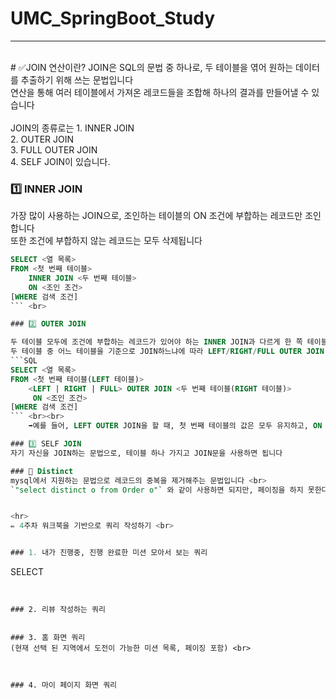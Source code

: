 # UMC_SpringBoot_Study

<hr><br>
# ✅JOIN 연산이란?
JOIN은 SQL의 문법 중 하나로, 두 테이블을 엮어 원하는 데이터를 추출하기 위해 쓰는 문법입니다 <br>
연산을 통해 여러 테이블에서 가져온 레코드들을 조합해 하나의 결과를 만들어낼 수 있습니다 <br><br>
JOIN의 종류로는 
1. INNER JOIN <br> 2. OUTER JOIN <br> 3. FULL OUTER JOIN <br> 4. SELF JOIN이 있습니다.
<br>

### 1️⃣ INNER JOIN
가장 많이 사용하는 JOIN으로, 조인하는 테이블의 ON 조건에 부합하는 레코드만 조인합니다 <br>
또한 조건에 부합하지 않는 레코드는 모두 삭제됩니다
```SQL
SELECT <열 목록>
FROM <첫 번째 테이블>
    INNER JOIN <두 번째 테이블>
    ON <조인 조건>
[WHERE 검색 조건]
``` <br>

### 2️⃣ OUTER JOIN

두 테이블 모두에 조건에 부합하는 레코드가 있어야 하는 INNER JOIN과 다르게 한 쪽 테이블에만 결과가 있어도 결과가 나옵니다 <br>
두 테이블 중 어느 테이블을 기준으로 JOIN하느냐에 따라 LEFT/RIGHT/FULL OUTER JOIN 으로 분류할 수 있습니다<br>
```SQL
SELECT <열 목록>
FROM <첫 번째 테이블(LEFT 테이블)>
    <LEFT | RIGHT | FULL> OUTER JOIN <두 번째 테이블(RIGHT 테이블)>
     ON <조인 조건>
[WHERE 검색 조건]
``` <br><br>
    ➡️예를 들어, LEFT OUTER JOIN을 할 때, 첫 번째 테이블의 값은 모두 유지하고, ON 조건에 부합하는 두 번째 테이블의 결과를 JOIN한다고 볼 수 있습니다 <br> 또한 첫 번째 테이블의 레코드 중 ON 조건에 부합하지 않는 레코드들은 `NULL`값을 채워 반환합니다

### 3️⃣ SELF JOIN
자기 자신을 JOIN하는 문법으로, 테이블 하나 가지고 JOIN문을 사용하면 됩니다

### 🔎 Distinct
mysql에서 지원하는 문법으로 레코드의 중복을 제거해주는 문법입니다 <br>
`"select distinct o from Order o"` 와 같이 사용하면 되지만, 페이징을 하지 못한다는 단점이 있습니다


<hr>
✏️ 4주차 워크북을 기반으로 쿼리 작성하기 <br>


### 1. 내가 진행중, 진행 완료한 미션 모아서 보는 쿼리
```
SELECT
``` <br>


### 2. 리뷰 작성하는 쿼리
```
``` <br>

### 3. 홈 화면 쿼리
(현재 선택 된 지역에서 도전이 가능한 미션 목록, 페이징 포함) <br>
```
``` <br>


### 4. 마이 페이지 화면 쿼리
```
``` <br>

